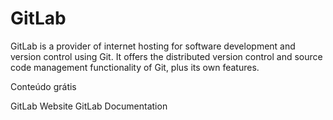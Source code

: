 # GitLab

GitLab is a provider of internet hosting for software development and version control using Git. It offers the distributed version control and source code management functionality of Git, plus its own features.

<ResourceGroupTitle>Conteúdo grátis</ResourceGroupTitle>

<BadgeLink badgeText='Site oficial' colorScheme='blue' href='https://gitlab.com/'>GitLab Website</BadgeLink>
<BadgeLink badgeText='Official Documentation' colorScheme='blue' href='https://docs.gitlab.com/'>GitLab Documentation</BadgeLink>
